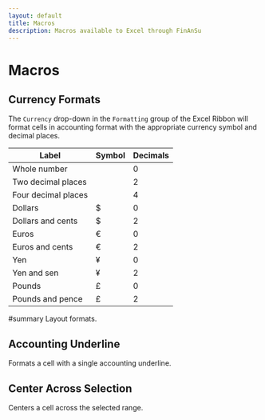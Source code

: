 ```yaml
---
layout: default
title: Macros
description: Macros available to Excel through FinAnSu
---
```


Macros
======

Currency Formats
----------------

The `Currency` drop-down in the `Formatting` group of the Excel Ribbon will
format cells in accounting format with the appropriate currency symbol and
decimal places.

<table>
  <thead>
    <tr>
      <th>Label</th>
      <th>Symbol</th>
      <th>Decimals</th>
    </tr>
  </thead>
  <tbody>
    <tr>
      <td>Whole number</td>
      <td></td>
      <td>0</td>
    </tr>
    <tr>
      <td>Two decimal places</td>
      <td></td>
      <td>2</td>
    </tr>
    <tr>
      <td>Four decimal places</td>
      <td></td>
      <td>4</td>
    </tr>
    <tr>
      <td>Dollars</td>
      <td>$</td>
      <td>0</td>
    </tr>
    <tr>
      <td>Dollars and cents</td>
      <td>$</td>
      <td>2</td>
    </tr>
    <tr>
      <td>Euros</td>
      <td>€</td>
      <td>0</td>
    </tr>
    <tr>
      <td>Euros and cents</td>
      <td>€</td>
      <td>2</td>
    </tr>
    <tr>
      <td>Yen</td>
      <td>¥</td>
      <td>0</td>
    </tr>
    <tr>
      <td>Yen and sen</td>
      <td>¥</td>
      <td>2</td>
    </tr>
    <tr>
      <td>Pounds</td>
      <td>£</td>
      <td>0</td>
    </tr>
    <tr>
      <td>Pounds and pence</td>
      <td>£</td>
      <td>2</td>
    </tr>
  </tbody>
</table>

#summary Layout formats.

Accounting Underline
--------------------

Formats a cell with a single accounting underline.

Center Across Selection
-----------------------

Centers a cell across the selected range.

